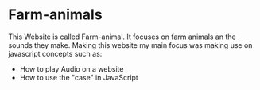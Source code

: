 # Farm-animals
This Website is called Farm-animal. It focuses on farm animals an the sounds they make.
Making this website my main focus was making use on javascript concepts
such as:
  * How to play Audio on a website
  * How to use the "case" in JavaScript

